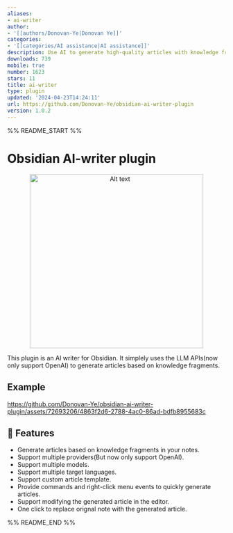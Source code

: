 ```yaml
---
aliases:
- ai-writer
author:
- '[[authors/Donovan-Ye|Donovan Ye]]'
categories:
- '[[categories/AI assistance|AI assistance]]'
description: Use AI to generate high-quality articles with knowledge fragments.
downloads: 739
mobile: true
number: 1623
stars: 11
title: ai-writer
type: plugin
updated: '2024-04-23T14:24:11'
url: https://github.com/Donovan-Ye/obsidian-ai-writer-plugin
version: 1.0.2
---
```


%% README_START %%

# Obsidian AI-writer plugin

<div align="center">
  <img src="https://github.com/Donovan-Ye/obsidian-ai-writer-plugin/assets/72693206/458373cf-c40c-4946-9fc8-41ea085e95df" alt="Alt text" width="400" height="400">
</div>

This plugin is an AI writer for Obsidian. It simplely uses the LLM APIs(now only support OpenAI) to generate articles based on knowledge fragments.

## Example

https://github.com/Donovan-Ye/obsidian-ai-writer-plugin/assets/72693206/4863f2d6-2788-4ac0-86ad-bdfb8955683c

## 🚀 Features

- Generate articles based on knowledge fragments in your notes.
- Support multiple providers(But now only support OpenAI).
- Support multiple models.
- Support multiple target languages.
- Support custom article template.
- Provide commands and right-click menu events to quickly generate articles.
- Support modifying the generated article in the editor.
- One click to replace orignal note with the generated article.


%% README_END %%